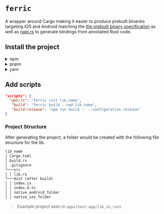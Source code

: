 # `ferric`

A wrapper around Cargo making it easier to produce prebuilt binaries targeting iOS and Android matching the [the prebuilt binary specification](https://github.com/callstackincubator/react-native-node-api/blob/main/docs/PREBUILDS.md) as well as [napi.rs](https://napi.rs/) to generate bindings from annotated Rust code.

## Install the project

<details>
  <summary>npm</summary>

```
 npm install --save-dev ferric-cli
```

</details>

<details>
  <summary>pnpm</summary>

```
 pnpm install -D ferric-cli
```

</details>

<details>
  <summary>yarn</summary>

```
 yarn add -D ferric-cli
```

</details>

## Add scripts

```json
"scripts": {
  "gen:rs": "ferric init lib_name",
   "build": "ferric build --cwd lib_name",
   "build:release": "npm run build -- --configuration release"
}
```

### Project Structure

After generating the project, a folder would be created with the following file structure for the lib.

```markdown
lib_name
│ Cargo.toml
│ build.rs
│ .gitignore
└───src
│ │ lib.rs
└───dist (after build)
│ │ index.js
│ │ index.d.ts
│ │ native_android_folder
│ │ native_ios_folder
```

> Example project seen in `apps/test-app/lib_in_rust`.
